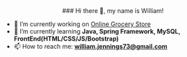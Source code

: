 <center>
### Hi there 👋, my name is William!
</center>

- 🔭 I’m currently working on [Online Grocery Store](https://github.com/williamjennings3/Online-Grocery-Store-Spring-Boot)
- 🌱 I’m currently learning **Java, Spring Framework, MySQL, FrontEnd(HTML/CSS/JS/Bootstrap)**
- 📫 How to reach me: **[william.jennings73@gmail.com](mailto:william.jennings73@gmail.com)**


